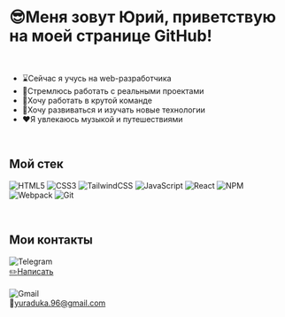 # :sunglasses:Меня зовут Юрий, приветствую на моей странице GitHub!  

<br>

 - :hourglass:Сейчас я учусь на web-разработчика  
 - :dart:Стремлюсь работать с реальными проектами  
 - :metal:Хочу работать в крутой команде  
 - :pencil:Хочу развиваться и изучать новые технологии  
 - :hearts:Я увлекаюсь музыкой и путешествиями  

<br>

## Мой стек
![HTML5](https://img.shields.io/badge/html5-%23E34F26.svg?style=for-the-badge&logo=html5&logoColor=white)
![CSS3](https://img.shields.io/badge/css3-%231572B6.svg?style=for-the-badge&logo=css3&logoColor=white)
![TailwindCSS](https://img.shields.io/badge/Tailwind_CSS-38B2AC?style=for-the-badge&logo=tailwind-css&logoColor=white)
![JavaScript](https://img.shields.io/badge/javascript-%23323330.svg?style=for-the-badge&logo=javascript&logoColor=%23F7DF1E)
![React](https://img.shields.io/badge/react-%2320232a.svg?style=for-the-badge&logo=react&logoColor=%2361DAFB)
![NPM](https://img.shields.io/badge/NPM-%23CB3837.svg?style=for-the-badge&logo=npm&logoColor=white)
![Webpack](https://img.shields.io/badge/webpack-%238DD6F9.svg?style=for-the-badge&logo=webpack&logoColor=black)
![Git](https://img.shields.io/badge/git-%23F05033.svg?style=for-the-badge&logo=git&logoColor=white)

<br>

## Мои контакты
![Telegram](https://img.shields.io/badge/Telegram-2CA5E0?style=for-the-badge&logo=telegram&logoColor=white)  
[:pencil2:Написать](https://t.me/PazificDev)  
<br>
![Gmail](https://img.shields.io/badge/Gmail-D14836?style=for-the-badge&logo=gmail&logoColor=white)  
:email:yuraduka.96@gmail.com  
